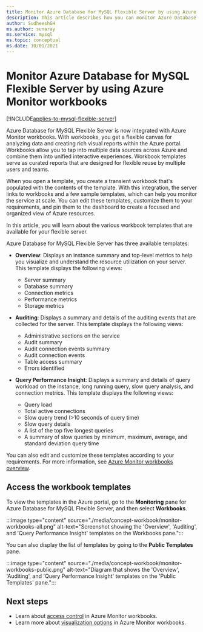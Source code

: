 ```yaml
---
title: Monitor Azure Database for MySQL Flexible Server by using Azure Monitor workbooks
description: This article describes how you can monitor Azure Database for MySQL Flexible Server by using Azure Monitor workbooks.
author: SudheeshGH
ms.author: sunaray
ms.service: mysql
ms.topic: conceptual
ms.date: 10/01/2021
---
```

# Monitor Azure Database for MySQL Flexible Server by using Azure Monitor workbooks

[!INCLUDE[applies-to-mysql-flexible-server](../includes/applies-to-mysql-flexible-server.md)]

Azure Database for MySQL Flexible Server is now integrated with Azure Monitor workbooks. With workbooks, you get a flexible canvas for analyzing data and creating rich visual reports within the Azure portal. Workbooks allow you to tap into multiple data sources across Azure and combine them into unified interactive experiences. Workbook templates serve as curated reports that are designed for flexible reuse by multiple users and teams. 

When you open a template, you create a transient workbook that's populated with the contents of the template. With this integration, the server links to workbooks and a few sample templates, which can help you monitor the service at scale. You can edit these templates, customize them to your requirements, and pin them to the dashboard to create a focused and organized view of Azure resources.
 
In this article, you will learn about the various workbook templates that are available for your flexible server.

Azure Database for MySQL Flexible Server has three available templates:
 
- **Overview**: Displays an instance summary and top-level metrics to help you visualize and understand the resource utilization on your server. This template displays the following views:

    * Server summary 
    * Database summary
    * Connection metrics 
    * Performance metrics 
    * Storage metrics 

* **Auditing**: Displays a summary and details of the auditing events that are collected for the server. This template displays the following views:

    * Administrative sections on the service
    * Audit summary
    * Audit connection events summary
    * Audit connection events
    * Table access summary
    * Errors identified

* **Query Performance Insight**: Displays a summary and details of query workload on the instance, long running query, slow query analysis, and connection metrics. This template displays the following views:

    * Query load
    * Total active connections
    * Slow query trend (>10 seconds of query time)
    * Slow query details
    * A list of the top five longest queries
    * A summary of slow queries by minimum, maximum, average, and standard deviation query time

You can also edit and customize these templates according to your requirements. For more information, see [Azure Monitor workbooks overview](../../azure-monitor/visualize/workbooks-overview.md#editing-mode).

 ## Access the workbook templates

To view the templates in the Azure portal, go to the **Monitoring** pane for Azure Database for MySQL Flexible Server, and then select **Workbooks**.

:::image type="content" source="./media/concept-workbook/monitor-workbooks-all.png" alt-text="Screenshot showing the 'Overview', 'Auditing', and 'Query Performance Insight' templates on the Workbooks pane.":::

You can also display the list of templates by going to the **Public Templates** pane.

:::image type="content" source="./media/concept-workbook/monitor-workbooks-public.png" alt-text="Diagram that shows the 'Overview', 'Auditing', and 'Query Performance Insight' templates on the 'Public Templates' pane.":::


## Next steps
- Learn about [access control](../../azure-monitor/visualize/workbooks-access-control.md) in Azure Monitor workbooks.
- Learn more about [visualization options](../../azure-monitor/visualize/workbooks-overview.md#visualizations) in Azure Monitor workbooks. 
